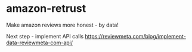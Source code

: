 # amazon-retrust
Make amazon reviews more honest - by data!


Next step - implement API calls https://reviewmeta.com/blog/implement-data-reviewmeta-com-api/